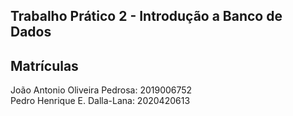 ## Trabalho Prático 2 - Introdução a Banco de Dados

## Matrículas

João Antonio Oliveira Pedrosa: 2019006752 <br/>
Pedro Henrique E. Dalla-Lana: 2020420613
